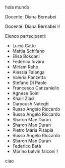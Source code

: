 hola mundo

Docente: Diana Bernabei

Docente: Diana Bernabei !!

Elenco partecipanti:

- Lucia Catte
- Mattia Schifano
- Elisa Boscani
- Federica Iuvara
- Miriam Reho
- Alessia Falanga
- Valeria Panzetta
- Stefano Di Paolo
- Francesco Canzaniello
- Agnese Soini
- Khalil Ziad
- Daryoush Nateghi
- Russo Angelo Riccardo
- Russo Angelo Riccardo
- Sharon Mae Duran
- Sharon Mae Duran
- Pietro Maria Pisapia
- Russo Angelo Riccardo
- Sharon Mae Duran
- Federico Batà
- Marino balvin falconi !


ciao